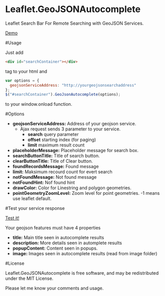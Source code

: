 # Leaflet.GeoJSONAutocomplete
Leaflet Search Bar For Remote Searching with GeoJSON Services.

<a href="https://utahemre.github.io/geojsonautocompletedemo.html" target="_blank">Demo</a>

#Usage

Just add   
```html
<div id="searchContainer"></div> 
```
tag to your html and  
```javascript
var options = {
  geojsonServiceAddress: "http://yourgeojsonsearchaddress"
};
$("#searchContainer").GeoJsonAutocomplete(options);
```
to your window.onload function.

#Options

- **geojsonServiceAddress:** Address of your geojson service. 
  - Ajax request sends 3 parameter to your service.
    - **search** query parameter
    - **offset** starting index (for paging)
    - **limit** maximum result count
- **placeholderMessage:** Placeholder message for search box.  
- **searchButtonTitle:** Title of search button.  
- **clearButtonTitle:** Title of Clear button.  
- **foundRecordsMessage:** Found message  
- **limit:** Maksimum recourd count for evert search  
- **notFoundMessage:** Not found message  
- **notFoundHint:** Nof found hint 
- **drawColor:** Color for Linestring and polygon geometries.    
- **pointGeometryZoomLevel:** Zoom level for point geometries. -1 means use leaflet default.

#Test your service response

<a href="https://utahemre.github.io/geojsontest.html" target="_blank">Test it!</a>


Your geojson features must have 4 properties
- **title:** Main title seen in autocomplete results  
- **description:** More details seen in automplete results  
- **popupContent:** Content seen in popups.  
- **image:** Images seen in autocomplete results (read from image folder) 

#License

Leaflet.GeoJSONAutocomplete is free software, and may be redistributed under the MIT License. 

Please let me know your comments and usage. 

